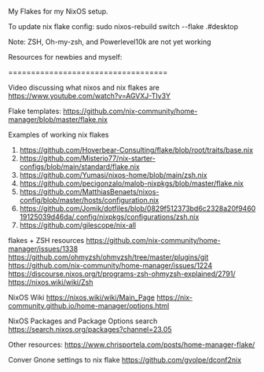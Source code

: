 My Flakes for my NixOS setup. 

To update nix flake config:
sudo nixos-rebuild switch --flake .#desktop

Note: ZSH, Oh-my-zsh, and Powerlevel10k are not yet working

Resources for newbies and myself:

===================================

Video discussing what nixos and nix flakes are
https://www.youtube.com/watch?v=AGVXJ-TIv3Y

Flake templates:
https://github.com/nix-community/home-manager/blob/master/flake.nix

Examples of working nix flakes
1. https://github.com/Hoverbear-Consulting/flake/blob/root/traits/base.nix
2. https://github.com/Misterio77/nix-starter-configs/blob/main/standard/flake.nix
3. https://github.com/Yumasi/nixos-home/blob/main/zsh.nix
4. https://github.com/pecigonzalo/malob-nixpkgs/blob/master/flake.nix
5. https://github.com/MatthiasBenaets/nixos-config/blob/master/hosts/configuration.nix
6. https://github.com/Jomik/dotfiles/blob/0829f512373bd6c2328a20f946019125039d46da/.config/nixpkgs/configurations/zsh.nix
7. https://github.com/gilescope/nix-all


flakes + ZSH resources
https://github.com/nix-community/home-manager/issues/1338
https://github.com/ohmyzsh/ohmyzsh/tree/master/plugins/git
https://github.com/nix-community/home-manager/issues/1224
https://discourse.nixos.org/t/programs-zsh-ohmyzsh-explained/2791/
https://nixos.wiki/wiki/Zsh

NixOS Wiki
https://nixos.wiki/wiki/Main_Page
https://nix-community.github.io/home-manager/options.html

NixOS Packages and Package Options search
https://search.nixos.org/packages?channel=23.05

Other resources:
https://www.chrisportela.com/posts/home-manager-flake/

Conver Gnone settings to nix flake
https://github.com/gvolpe/dconf2nix